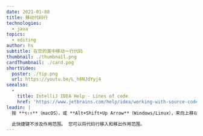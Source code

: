 ```yaml
---
date: 2021-01-08
title: 移动代码行
technologies:
  - java
topics:
  - editing
author: hs
subtitle: 在您的类中移动一行代码
thumbnail: ./thumbnail.png
cardThumbnail: ./card.png
shortVideo:
  poster: ./tip.png
  url: https://youtu.be/L_h8NJdYyj4
seealso:
  - 
    title: IntelliJ IDEA Help - Lines of code
    href: 'https://www.jetbrains.com/help/idea/working-with-source-code.html#editor_lines_code_blocks'
leadin: |
  按 **⌥⇧↑**（macOS），或 **Alt+Shift+Up Arrow**（Windows/Linux），来向上移动一行代码。 向下移动一行代码时使用 **⌥⇧↓**（macOS），或 **Alt+Shift+Down Arrow**（Windows/Linux）。

  此快捷键不涉及作用范围。 您可以将代码行移入和移出作用范围。
---
```



